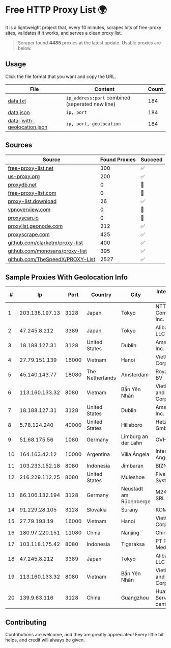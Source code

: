
# Free HTTP Proxy List 🌍

It is a lightweight project that, every 10 minutes, scrapes lots of free-proxy sites, validates if it works, and serves a clean proxy list.


> Scraper found **4485** proxies at the latest update. Usable proxies are below.

## Usage

Click the file format that you want and copy the URL.


|File|Content|Count|
|----|-------|-----|
|[data.txt](https://raw.githubusercontent.com/themiralay/Proxy-List-World/master/data.txt)|`ip_address:port` combined (seperated new line)|184|
|[data.json](https://raw.githubusercontent.com/themiralay/Proxy-List-World/master/data.json)|`ip, port`|184|
|[data-with-geolocation.json](https://raw.githubusercontent.com/themiralay/Proxy-List-World/master/data-with-geolocation.json)|`ip, port, geolocation`|184|

## Sources

|Source|Found Proxies|Succeed|
|------|-------------|-------|
|[free-proxy-list.net](https://free-proxy-list.net)|300|✅|
|[us-proxy.org](https://www.us-proxy.org)|200|✅|
|[proxydb.net](http://proxydb.net)|0|🚫|
|[free-proxy-list.com](https://free-proxy-list.com/?page=&port=&type%5B%5D=http&type%5B%5D=https&up_time=0&search=Search)|0|🚫|
|[proxy-list.download](https://www.proxy-list.download/HTTP)|26|✅|
|[vpnoverview.com](https://vpnoverview.com/privacy/anonymous-browsing/free-proxy-servers)|0|🚫|
|[proxyscan.io](https://www.proxyscan.io)|0|🚫|
|[proxylist.geonode.com](https://proxylist.geonode.com/api/proxy-list?limit=300&page=1&sort_by=lastChecked&sort_type=desc&protocols=http,https)|212|✅|
|[proxyscrape.com](https://api.proxyscrape.com/v2/?request=displayproxies&protocol=http&timeout=10000&country=all&ssl=all&anonymity=all)|425|✅|
|[github.com/clarketm/proxy-list](https://raw.githubusercontent.com/clarketm/proxy-list/master/proxy-list-raw.txt)|400|✅|
|[github.com/monosans/proxy-list](https://raw.githubusercontent.com/monosans/proxy-list/main/proxies/http.txt)|395|✅|
|[github.com/TheSpeedX/PROXY-List](https://raw.githubusercontent.com/TheSpeedX/PROXY-List/master/http.txt)|2527|✅|


## Sample Proxies With Geolocation Info

|#|Ip|Port|Country|City|Internet Service Provider|
|-|--|----|-------|----|-------------------------|
|1|203.138.197.13|3128|Japan|Tokyo|NTT PC Communications, Inc.|
|2|47.245.8.212|3389|Japan|Tokyo|Alibaba Cloud LLC|
|3|18.188.127.31|3128|United States|Dublin|Amazon.com, Inc.|
|4|27.79.151.139|16000|Vietnam|Hanoi|Viettel Corporation|
|5|45.140.143.77|18080|The Netherlands|Amsterdam|RoyaleHosting BV|
|6|113.160.133.32|8080|Vietnam|Bẩn Yên Nhân|VietNam Post and Telecom Corporation|
|7|18.188.127.31|3128|United States|Dublin|Amazon.com, Inc.|
|8|5.78.124.240|40000|United States|Hillsboro|Hetzner Online GmbH|
|9|51.68.175.56|1080|Germany|Limburg an der Lahn|OVH SAS|
|10|164.163.42.12|10000|Argentina|Villa Ángela|Interret Villa Angela SRL|
|11|103.233.152.18|8080|Indonesia|Jimbaran|BIZNET|
|12|216.229.112.25|8080|United States|Muleshoe|Five Area Systems, LLC|
|13|86.106.132.194|3128|Germany|Neustadt am Rübenberge|M247 Europe SRL|
|14|91.229.28.105|3128|Slovakia|Šurany|KOMNET, s.r.o.|
|15|27.79.193.19|16000|Vietnam|Hanoi|Viettel Corporation|
|16|180.97.220.151|11080|China|Nanjing|Chinanet|
|17|103.118.175.42|8080|Indonesia|Tigaraksa|PT Perwira Media Solusi|
|18|47.245.8.212|3389|Japan|Tokyo|Alibaba Cloud LLC|
|19|113.160.133.32|8080|Vietnam|Bẩn Yên Nhân|VietNam Post and Telecom Corporation|
|20|139.9.63.116|3128|China|Guangzhou|Huawei Cloud Service data center|



## Contributing

Contributions are welcome, and they are greatly appreciated! Every
little bit helps, and credit will always be given.

